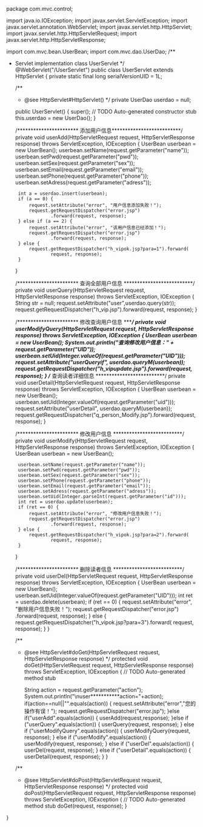 package com.mvc.control;

import java.io.IOException;
import javax.servlet.ServletException;
import javax.servlet.annotation.WebServlet;
import javax.servlet.http.HttpServlet;
import javax.servlet.http.HttpServletRequest;
import javax.servlet.http.HttpServletResponse;

import com.mvc.bean.UserBean;
import com.mvc.dao.UserDao;
/**
 * Servlet implementation class UserServlet
 */
@WebServlet("/UserServlet")
public class UserServlet extends HttpServlet {
	private static final long serialVersionUID = 1L;
       
    /**
     * @see HttpServlet#HttpServlet()
     */
	private UserDao userdao = null;
	
    public UserServlet() {
        super();
        // TODO Auto-generated constructor stub
        this.userdao = new UserDao();
    }
    
    /*********************** 添加用户信息**************************/
	private void userAdd(HttpServletRequest request,
			HttpServletResponse response) throws ServletException, IOException {
		UserBean userbean = new UserBean();
		userbean.setName(request.getParameter("name"));
		userbean.setPwd(request.getParameter("pwd"));
		userbean.setSex(request.getParameter("sex"));
		userbean.setEmail(request.getParameter("email"));
		userbean.setPhone(request.getParameter("phone"));
		userbean.setAdress(request.getParameter("adress"));
		
		
		int a = userdao.insert(userbean);
		if (a == 0) {
			request.setAttribute("error", "用户信息添加失败！");
			request.getRequestDispatcher("error.jsp")
					.forward(request, response);
		} else if (a == 2) {
			request.setAttribute("error", "该用户信息已经添加！");
			request.getRequestDispatcher("error.jsp")
					.forward(request, response);
		} else {
			request.getRequestDispatcher("h_vipok.jsp?para=1").forward(
					request, response);
		}
	}

	/*********************** 查询全部用户信息 **************************/
	private void userQuery(HttpServletRequest request,
			HttpServletResponse response) throws ServletException, IOException {
		String str = null;
		request.setAttribute("user",userdao.query(str));
		request.getRequestDispatcher("h_vip.jsp").forward(request, response);
	}
	

	
	/*********************** 修改查询用户信息 **************************/
	private void userModifyQuery(HttpServletRequest request,
			HttpServletResponse response) throws ServletException, IOException {
		UserBean userbean = new UserBean();
		System.out.println("查询修改用户信息：" + request.getParameter("UID"));
		userbean.setUid(Integer.valueOf(request.getParameter("UID")));
		request.setAttribute("userQueryif", userdao.queryM(userbean));
		request.getRequestDispatcher("h_vipupdate.jsp").forward(request,
				response);
	}
	/*********************** 查询读者详细信息 **************************/
	private void userDetail(HttpServletRequest request,
			HttpServletResponse response) throws ServletException, IOException {
		UserBean userbean = new UserBean();
		userbean.setUid(Integer.valueOf(request.getParameter("uid")));
		request.setAttribute("userDetail", userdao.queryM(userbean));
		request.getRequestDispatcher("q_person_Modify.jsp").forward(request,
				response);
	}

	/*********************** 修改用户信息 **************************/
	private void userModify(HttpServletRequest request,
			HttpServletResponse response) throws ServletException, IOException {
		UserBean userbean = new UserBean();
		
		userbean.setName(request.getParameter("name"));
		userbean.setPwd(request.getParameter("pwd"));
		userbean.setSex(request.getParameter("sex"));
		userbean.setPhone(request.getParameter("phone"));
		userbean.setEmail(request.getParameter("email"));
		userbean.setAdress(request.getParameter("adress"));
		userbean.setUid(Integer.parseInt(request.getParameter("id")));
		int ret = userdao.update(userbean);
		if (ret == 0) {
			request.setAttribute("error", "修改用户信息失败！");
			request.getRequestDispatcher("error.jsp")
					.forward(request, response);
		} else {
			request.getRequestDispatcher("h_vipok.jsp?para=2").forward(
					request, response);
		}
	}

	/*********************** 删除读者信息 **************************/
	private void userDel(HttpServletRequest request,
			HttpServletResponse response) throws ServletException, IOException {
		UserBean userbean = new UserBean();
		userbean.setUid(Integer.valueOf(request.getParameter("UID")));
		int ret = userdao.delete(userbean);
		if (ret == 0) {
			request.setAttribute("error", "删除用户信息失败！");
			request.getRequestDispatcher("error.jsp")
					.forward(request, response);
		} else {
			request.getRequestDispatcher("h_vipok.jsp?para=3").forward(
					request, response);
		}
	}

	/**
	 * @see HttpServlet#doGet(HttpServletRequest request, HttpServletResponse response)
	 */
	protected void doGet(HttpServletRequest request, HttpServletResponse response) throws ServletException, IOException {
		// TODO Auto-generated method stub
		
		String action = request.getParameter("action");
		System.out.println("\nuser***********action="+action);
		if(action==null||"".equals(action)) {
			request.setAttribute("error","您的操作有误！");
			request.getRequestDispatcher("error.jsp");
		}else if("userAdd".equals(action)) {
			userAdd(request,response);
		}else if ("userQuery".equals(action)) {
			userQuery(request, response);
		} else if ("userModifyQuery".equals(action)) {
			userModifyQuery(request, response);
		} else if ("userModify".equals(action)) {
			userModify(request, response);
		} else if ("userDel".equals(action)) {
			userDel(request, response);
		} else if ("userDetail".equals(action)) {
			userDetail(request, response);
		}
	}

	/**
	 * @see HttpServlet#doPost(HttpServletRequest request, HttpServletResponse response)
	 */
	protected void doPost(HttpServletRequest request, HttpServletResponse response) throws ServletException, IOException {
		// TODO Auto-generated method stub
		doGet(request, response);
	}

}

